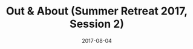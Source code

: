 ---
title: "Out &amp; About (Summer Retreat 2017, Session 2)"
speaker: "Dan Low"
date: "2017-08-04"
sermonUrl: "//35.190.93.184/sermons/20170804_Morning.mp3"
---